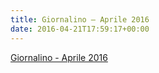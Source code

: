 ```yaml
---
title: Giornalino – Aprile 2016
date: 2016-04-21T17:59:17+00:00
---
```

[Giornalino - Aprile 2016](http://www.basketgardolo.it/wp-content/uploads/2016/04/giornalino-aprile-2016.pdf)